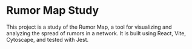 # Rumor Map Study

This project is a study of the Rumor Map, a tool for visualizing and analyzing the spread of rumors in a network. It is built using React, Vite, Cytoscape, and tested with Jest.